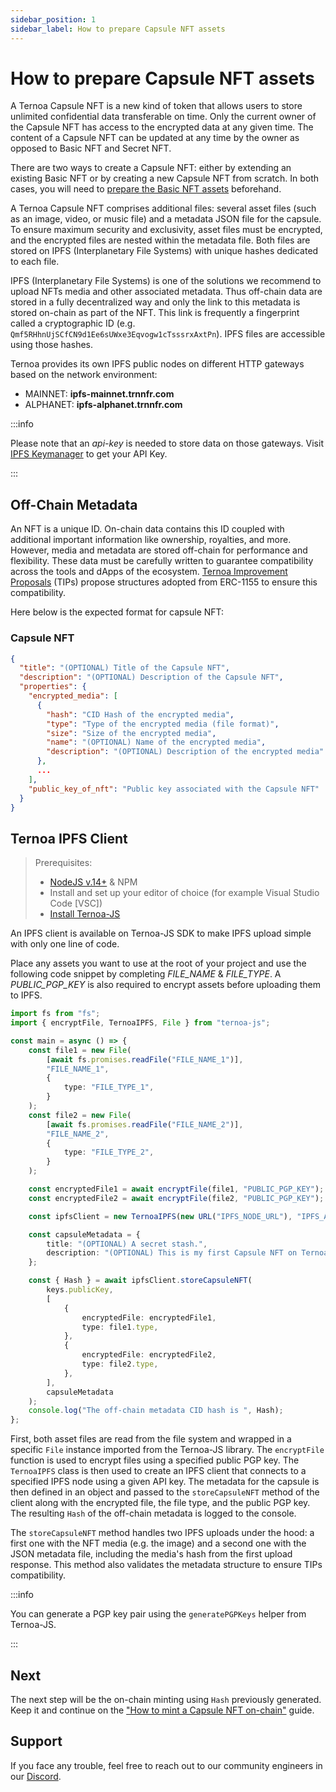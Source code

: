 ```yaml
---
sidebar_position: 1
sidebar_label: How to prepare Capsule NFT assets
---
```


# How to prepare Capsule NFT assets

A Ternoa Capsule NFT is a new kind of token that allows users to store unlimited confidential data transferable on time. Only the current owner of the Capsule NFT has access to the encrypted data at any given time. The content of a Capsule NFT can be updated at any time by the owner as opposed to Basic NFT and Secret NFT.

There are two ways to create a Capsule NFT: either by extending an existing Basic NFT or by creating a new Capsule NFT from scratch. In both cases, you will need to [prepare the Basic NFT assets](/for-developers/guides/NFT/basic-NFT/prepare-assets) beforehand.

A Ternoa Capsule NFT comprises additional files: several asset files (such as an image, video, or music file) and a metadata JSON file for the capsule. To ensure maximum security and exclusivity, asset files must be encrypted, and the encrypted files are nested within the metadata file. Both files are stored on IPFS (Interplanetary File Systems) with unique hashes dedicated to each file.

IPFS (Interplanetary File Systems) is one of the solutions we recommend to upload NFTs media and other associated metadata. Thus off-chain data are stored in a fully decentralized way and only the link to this metadata is stored on-chain as part of the NFT. This link is frequently a fingerprint called a cryptographic ID (e.g. `Qmf5RHhnUjSCfCN9d1Ee6sUWxe3Eqvogw1cTsssrxAxtPn`). IPFS files are accessible using those hashes.

Ternoa provides its own IPFS public nodes on different HTTP gateways based on the network environment:

-   MAINNET: **ipfs-mainnet.trnnfr.com**
-   ALPHANET: **ipfs-alphanet.trnnfr.com**

:::info

Please note that an _api-key_ is needed to store data on those gateways. Visit [IPFS Keymanager](https://ipfs-key-manager-git-dev-ternoa.vercel.app/) to get your API Key.

:::

## Off-Chain Metadata

An NFT is a unique ID. On-chain data contains this ID coupled with additional important information like ownership, royalties, and more. However, media and metadata are stored off-chain for performance and flexibility. These data must be carefully written to guarantee compatibility across the tools and dApps of the ecosystem. [Ternoa Improvement Proposals](https://github.com/capsule-corp-ternoa/ternoa-proposals/tree/main/TIPs) (TIPs) propose structures adopted from ERC-1155 to ensure this compatibility.

Here below is the expected format for capsule NFT:

### Capsule NFT

```json
{
  "title": "(OPTIONAL) Title of the Capsule NFT",
  "description": "(OPTIONAL) Description of the Capsule NFT",
  "properties": {
    "encrypted_media": [
      {
        "hash": "CID Hash of the encrypted media",
        "type": "Type of the encrypted media (file format)",
        "size": "Size of the encrypted media",
        "name": "(OPTIONAL) Name of the encrypted media",
        "description": "(OPTIONAL) Description of the encrypted media"
      },
      ...
    ],
    "public_key_of_nft": "Public key associated with the Capsule NFT"
  }
}
```

## Ternoa IPFS Client

> Prerequisites:
>
> -   [NodeJS v.14+](https://nodejs.org/en/download/) & NPM
> -   Install and set up your editor of choice (for example Visual Studio Code [VSC])
> -   [Install Ternoa-JS](/for-developers/get-started/install-ternoa-js#step-1-install-ternoa-js)

An IPFS client is available on Ternoa-JS SDK to make IPFS upload simple with only one line of code.

Place any assets you want to use at the root of your project and use the following code snippet by completing _FILE_NAME_ & _FILE_TYPE_. A _PUBLIC_PGP_KEY_ is also required to encrypt assets before uploading them to IPFS.

```typescript showLineNumbers
import fs from "fs";
import { encryptFile, TernoaIPFS, File } from "ternoa-js";

const main = async () => {
	const file1 = new File(
		[await fs.promises.readFile("FILE_NAME_1")],
		"FILE_NAME_1",
		{
			type: "FILE_TYPE_1",
		}
	);
	const file2 = new File(
		[await fs.promises.readFile("FILE_NAME_2")],
		"FILE_NAME_2",
		{
			type: "FILE_TYPE_2",
		}
	);

	const encryptedFile1 = await encryptFile(file1, "PUBLIC_PGP_KEY");
	const encryptedFile2 = await encryptFile(file2, "PUBLIC_PGP_KEY");

	const ipfsClient = new TernoaIPFS(new URL("IPFS_NODE_URL"), "IPFS_API_KEY");

	const capsuleMetadata = {
		title: "(OPTIONAL) A secret stash.",
		description: "(OPTIONAL) This is my first Capsule NFT on Ternoa.",
	};

	const { Hash } = await ipfsClient.storeCapsuleNFT(
		keys.publicKey,
		[
			{
				encryptedFile: encryptedFile1,
				type: file1.type,
			},
			{
				encryptedFile: encryptedFile2,
				type: file2.type,
			},
		],
		capsuleMetadata
	);
	console.log("The off-chain metadata CID hash is ", Hash);
};
```

First, both asset files are read from the file system and wrapped in a specific `File` instance imported from the Ternoa-JS library. The `encryptFile` function is used to encrypt files using a specified public PGP key. The `TernoaIPFS` class is then used to create an IPFS client that connects to a specified IPFS node using a given API key. The metadata for the capsule is then defined in an object and passed to the `storeCapsuleNFT` method of the client along with the encrypted file, the file type, and the public PGP key. The resulting `Hash` of the off-chain metadata is logged to the console.

The `storeCapsuleNFT` method handles two IPFS uploads under the hood: a first one with the NFT media (e.g. the image) and a second one with the JSON metadata file, including the media's hash from the first upload response. This method also validates the metadata structure to ensure TIPs compatibility.

:::info

You can generate a PGP key pair using the `generatePGPKeys` helper from Ternoa-JS.

:::

## Next

The next step will be the on-chain minting using `Hash` previously generated. Keep it and continue on the ["How to mint a Capsule NFT on-chain"](/for-developers/guides/NFT/capsule-NFT/mint-NFT) guide.

## Support

If you face any trouble, feel free to reach out to our community engineers in our [Discord](https://discord.gg/fUmBkPpnRu).
